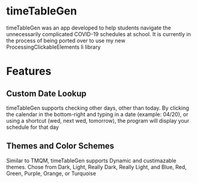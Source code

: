 # timeTableGen
timeTableGen was an app developed to help students navigate the unnecessarily complicated COVID-19 schedules at school. It is currently in the process of being ported over to use my new ProcessingClickableElements li library
 # Features
 ## Custom Date Lookup
 timeTableGen supports checking other days, other than today. By clicking the calendar in the bottom-right and typing in a date (example: 04/20), or using a shortcut (wed, next wed, tomorrow), the program will display your schedule for that day
 
 ## Themes and Color Schemes
 Similar to TMQM, timeTableGen supports Dynamic and custimazable themes. Chose from Dark, Light, Really Dark, Really Light, and Blue, Red, Green, Purple, Orange, or Turquoise
 
